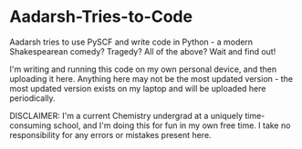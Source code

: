 # Aadarsh-Tries-to-Code
Aadarsh tries to use PySCF and write code in Python - a modern Shakespearean comedy? Tragedy? All of the above? Wait and find out!

I'm writing and running this code on my own personal device, and then uploading it here. Anything here may not be the most updated version - the most updated version exists on my laptop and will be uploaded here periodically.

DISCLAIMER: I'm a current Chemistry undergrad at a uniquely time-consuming school, and I'm doing this for fun in my own free time. I take no responsibility for any errors or mistakes present here.
